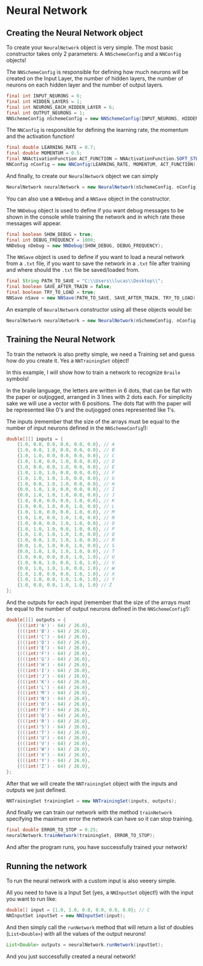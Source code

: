 # Neural Network

## Creating the Neural Network object
To create your ```NeuralNetwork``` object is very simple. The most basic constructor takes only 2 parameters: A ```NNSchemeConfig``` and a ```NNConfig``` objects!

The ```NNSchemeConfig``` is responsible for defining how much neurons will be created on the Input Layer, the number of hidden layers, the number of neurons on each hidden layer and the number of output layers.
```java
final int INPUT_NEURONS = 6;
final int HIDDEN_LAYERS = 1;
final int NEURONS_EACH_HIDDEN_LAYER = 6;
final int OUTPUT_NEURONS = 1;
NNSchemeConfig nSchemeConfig = new NNSchemeConfig(INPUT_NEURONS, HIDDEN_LAYERS, NEURONS_EACH_HIDDEN_LAYER, OUTPUT_NEURONS);
```

The ```NNConfig``` is responsible for defining the learning rate, the momentum and the activation function!
```java
final double LEARNING_RATE = 0.7;
final double MOMENTUM = 0.5;
final NNActivationFunction ACT_FUNCTION = NNActivationFunction.SOFT_STEP;
NNConfig nConfig = new NNConfig(LEARNING_RATE, MOMENTUM, ACT_FUNCTION);
```

And finally, to create our ```NeuralNetwork``` object we can simply
```java
NeuralNetwork neuralNetwork = new NeuralNetwork(nSchemeConfig, nConfig);
```
You can also use a ```NNDebug``` and a ```NNSave``` object in the constructor.

The ```NNDebug``` object is used to define if you want debug messages to be shown in the console while training the network and in which rate these messages will appear.
```java
final boolean SHOW_DEBUG = true;
final int DEBUG_FREQUENCY = 1000;
NNDebug nDebug = new NNDebug(SHOW_DEBUG, DEBUG_FREQUENCY);
```
The ```NNSave``` object is used to define if you want to load a neural network from a ```.txt``` file, if you want to save the network in a ```.txt``` file after training and where should the ```.txt``` file be saved/loaded from.
```java
final String PATH_TO_SAVE = "C:\\Users\\lucas\\Desktop\\";
final boolean SAVE_AFTER_TRAIN = false;
final boolean TRY_TO_LOAD = true;
NNSave nSave = new NNSave(PATH_TO_SAVE, SAVE_AFTER_TRAIN, TRY_TO_LOAD);
```
An example of ```NeuralNetwork``` constructor using all these objects would be:
```java
NeuralNetwork neuralNetwork = new NeuralNetwork(nSchemeConfig, nConfig, nDebug, nSave);
```

## Training the Neural Network
To train the network is also pretty simple, we need a Training set and guess how do you create it. Yes a ```NNTrainingSet``` object!

In this example, I will show how to train a network to recognize ```Braile``` symbols!

In the braile language, the letters are written in 6 dots, that can be flat with the paper or outjogged, arranged in 3 lines with 2 dots each. For simplicity sake we will use a vector with 6 positions. The dots flat with the paper will be represented like 0's and the outjogged ones represented like 1's.

The inputs (remember that the size of the arrays must be equal to the number of input neurons defined in the ```NNSchemeConfig```!):
```java
double[][] inputs = {
    {1.0, 0.0, 0.0, 0.0, 0.0, 0.0}, // A
    {1.0, 0.0, 1.0, 0.0, 0.0, 0.0}, // B
    {1.0, 1.0, 0.0, 0.0, 0.0, 0.0}, // C
    {1.0, 1.0, 0.0, 1.0, 0.0, 0.0}, // D
    {1.0, 0.0, 0.0, 1.0, 0.0, 0.0}, // E
    {1.0, 1.0, 1.0, 0.0, 0.0, 0.0}, // F
    {1.0, 1.0, 1.0, 1.0, 0.0, 0.0}, // G
    {1.0, 0.0, 1.0, 1.0, 0.0, 0.0}, // H
    {0.0, 1.0, 1.0, 0.0, 0.0, 0.0}, // I
    {0.0, 1.0, 1.0, 1.0, 0.0, 0.0}, // J
    {1.0, 0.0, 0.0, 0.0, 1.0, 0.0}, // K
    {1.0, 0.0, 1.0, 0.0, 1.0, 0.0}, // L
    {1.0, 1.0, 0.0, 0.0, 1.0, 0.0}, // M
    {1.0, 1.0, 0.0, 1.0, 1.0, 0.0}, // N
    {1.0, 0.0, 0.0, 1.0, 1.0, 0.0}, // O
    {1.0, 1.0, 1.0, 0.0, 1.0, 0.0}, // P
    {1.0, 1.0, 1.0, 1.0, 1.0, 0.0}, // Q
    {1.0, 0.0, 1.0, 1.0, 1.0, 0.0}, // R
    {0.0, 1.0, 1.0, 0.0, 1.0, 0.0}, // S
    {0.0, 1.0, 1.0, 1.0, 1.0, 0.0}, // T
    {1.0, 0.0, 0.0, 0.0, 1.0, 1.0}, // U
    {1.0, 0.0, 1.0, 0.0, 1.0, 1.0}, // V
    {0.0, 1.0, 1.0, 1.0, 0.0, 1.0}, // W
    {1.0, 1.0, 0.0, 0.0, 1.0, 1.0}, // X
    {1.0, 1.0, 0.0, 1.0, 1.0, 1.0}, // Y
    {1.0, 0.0, 0.0, 1.0, 1.0, 1.0} // Z
};
```

And the outputs for each input (remember that the size of the arrays must be equal to the number of output neurons defined in the ```NNSchemeConfig```!):
```java
double[][] outputs = {
    {(((int)'A') - 64) / 26.0},
    {(((int)'B') - 64) / 26.0},
    {(((int)'C') - 64) / 26.0},
    {(((int)'D') - 64) / 26.0},
    {(((int)'E') - 64) / 26.0},
    {(((int)'F') - 64) / 26.0},
    {(((int)'G') - 64) / 26.0},
    {(((int)'H') - 64) / 26.0},
    {(((int)'I') - 64) / 26.0},
    {(((int)'J') - 64) / 26.0},
    {(((int)'K') - 64) / 26.0},
    {(((int)'L') - 64) / 26.0},
    {(((int)'M') - 64) / 26.0},
    {(((int)'N') - 64) / 26.0},
    {(((int)'O') - 64) / 26.0},
    {(((int)'P') - 64) / 26.0},
    {(((int)'Q') - 64) / 26.0},
    {(((int)'R') - 64) / 26.0},
    {(((int)'S') - 64) / 26.0},
    {(((int)'T') - 64) / 26.0},
    {(((int)'U') - 64) / 26.0},
    {(((int)'V') - 64) / 26.0},
    {(((int)'W') - 64) / 26.0},
    {(((int)'X') - 64) / 26.0},
    {(((int)'Y') - 64) / 26.0},
    {(((int)'Z') - 64) / 26.0},
};
```
After that we will create the ```NNTrainingSet``` object with the inputs and outputs we just defined.
```java
NNTrainingSet trainingSet = new NNTrainingSet(inputs, outputs);
```
And finally we can train our network with the method ```trainNetwork``` specifying the maximum error the network can have so it can stop training.
```java
final double ERROR_TO_STOP = 0.25;
neuralNetwork.trainNetwork(trainingSet, ERROR_TO_STOP);
```
And after the program runs, you have successfully trained your network!

## Running the network
To run the neural network with a custom input is also veeery simple.

All you need to have is a Input Set (yes, a ```NNInputSet``` object!) with the input you want to run like:
```java
double[] input = {1.0, 1.0, 0.0, 0.0, 0.0, 0.0}; // C
NNInputSet inputSet = new NNInputSet(input);
```

And then simply call the ```runNetwork``` method that will return a list of doubles (```List<Double>```) with all the values of the output neurons!
```java
List<Double> outputs = neuralNetwork.runNetwork(inputSet);
```

And you just successfully created a neural network!
